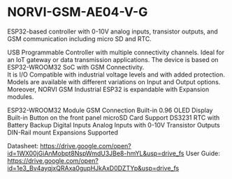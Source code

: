 # NORVI-GSM-AE04-V-G
 ESP32-based controller with 0-10V analog inputs, transistor outputs, and GSM communication including micro SD and RTC. 

USB Programmable Controller with multiple connectivity channels. 
Ideal for an IoT gateway or data transmission applications. 
The device is based on ESP32-WROOM32 SoC with GSM Connectivity.  
It is I/O Compatible with industrial voltage levels and with added protection. 
Models are available with different variations on Input and Output options. 
Moreover, NORVI GSM Industrial ESP32 is expandable with Expansion modules. 

ESP32-WROOM32 Module
GSM Connection
Built-in 0.96 OLED Display
Built-in Button on the front panel
microSD Card Support
DS3231 RTC with Battery Backup
Digital Inputs
Analog Inputs with 0-10V
Transistor Outputs
DIN-Rail mount
Expansions Supported

Datasheet:   https://drive.google.com/open?id=1WX00jGiAnMobpt8NspWmdU3JBe8-hmYL&usp=drive_fs
User Guide:  https://drive.google.com/open?id=1e3_Bv4ayqjxQRAxa0gupHJkAxD0DZTYp&usp=drive_fs
